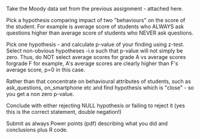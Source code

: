 Take the  Moody data set from the previous assignment - attached here.

Pick  a hypothesis comparing impact of two "behaviours" on the score of the student. For example is average score of students who ALWAYS  ask questions higher than  average score of students who NEVER ask questions.  

Pick one hypothesis - and calculate p-value of your finding using z-test.  Select non-obvious hypotheses -i.e such that p-value will not simply be zero.  Thus, do NOT select average scores for grade  A vs average scores forgrade  F for example, A's average scores are clearly higher than F's average score, p=0 in this case.

Rather than that concentrate on behavioural attributes of students, such as ask_questions, on_smartphone etc
and find hypothesis which is "close" - so you get a non zero p-value.

Conclude with either rejecting NULL hypothesis or failing to reject it (yes this is the correct statement, double negation!)

Submit as always
Power points  (pdf) describing what you did and conclusions plus R code.

